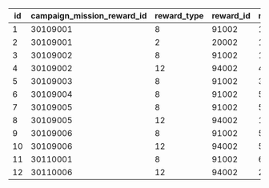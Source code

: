 |id|campaign_mission_reward_id|reward_type|reward_id|reward_num|
| --- | --- | --- | --- | --- |
|1|30109001|8|91002|100|
|2|30109001|2|20002|10|
|3|30109002|8|91002|100|
|4|30109002|12|94002|40000|
|5|30109003|8|91002|300|
|6|30109004|8|91002|500|
|7|30109005|8|91002|500|
|8|30109005|12|94002|1000000|
|9|30109006|8|91002|500|
|10|30109006|12|94002|500000|
|11|30110001|8|91002|600|
|12|30110006|12|94002|200000|